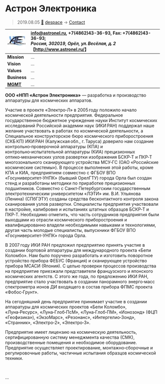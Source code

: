# Астрон Электроника
> 2019.08.05 [🚀](../../index/index.md) [despace](../index.md) → [Contact](../contact.md)

|[![](../f/con/a/astron_electronics_logo1_thumb.jpg)](../f/con/a/astron_electronics_logo1.png)|<info@astronel.ru>, +7(4862)43-36-93, Fax: +7(4862)43-36-93;<br> *Россия, 302019, Орёл, ул. Весёлая, д. 2*<br> 【<http://www.astronel.ru/>】|
|:--|:--|
|**Mission**|…|
|**Vision**|…|
|**Values**|…|
|**Business**|…|
|**[MGMT](../mgmt.md)**|…|

**ООО «НПП «Астрон Электроника»** — разработка и производство аппаратуры для космических аппаратов.

Участие в проекте «Электро‑Л» в 2005 году положило начало космической деятельности предприятия. Федеральное государственное бюджетное учреждение науки Институт космических исследований Российской академии наук (ИКИ РАН) поддержал наше желание участвовать в работах по космической деятельности, а Специальное конструкторское бюро космического приборостроения (СКБ КП) ИКИ РАН (Калужская обл., г. Таруса) доверило нам создание контрольно‑проверочной аппаратуры (КПА) и контрольно‑испытательной аппаратуры (КИА) прецизионных оптико‑механических узлов развертки изображения БСКР‑Т и ПКР‑Т многозонального сканирующего устройства МСУ‑ГС (ОАО «Российские космические системы»). В процессе выполнения этой работы, кроме КПА и КИА, предприятием совместно с ФГБОУ ВПО «Госуниверситет‑УНПК» (бывший ОрелГТУ) города Орла был создан стенд и разработаны методики по приработке прецизионных подшипников. Совместно с Санкт‑Петербургским государственным электротехническим университетом «ЛЭТИ» им. В.И. Ульянова (Ленина) (СПбГЭТУ) созданы средства бесконтактного контроля закона сканирования узлов развертки. Специалисты предприятия участвовали в настройке, калибровке и испытаниях штатных образцов БСКР‑Т и ПКР‑Т. Необходимо отметить, что часть сотрудников предприятия были выходцами из отрасли космического приборостроения и квалифицированно владели необходимыми навыками и технологиями, другая часть молодые специалисты, выпускники ФГБОУ ВПО «Госуниверситет‑УНПК» города Орла.

В 2007 году ИКИ РАН предложил предприятию принять участие в создании бортовой аппаратуры для международного проекта «Бепи Коломбо». Нам было поручено разработать и изготовить поворотное устройство прибора ФЕБУС (Франция) и сканирующее устройство прибора МСАСИ (Япония). С целью проверки процессов производства на предприятие приезжали представители французского и японского космических агентств. С этого же года, по предложению ИКИ РАН, предприятие стало участвовать в создании панорамного энерго‑масс спектрометра ионов ДИ входящего в состав прибора ФПМС проекта «Фобос‑Грунт».

На сегодняшний день предприятие принимает участие в создании аппаратуры для космических проектов «Бепи Коломбо», «Луна‑Ресурс», «Луна‑Глоб‑ПсМ», «Луна‑Глоб‑ПМ», «Ионозонд» (ФЦП «Геофизика»), «ЭкзоМарс», «Резонанс», «Интергелио‑Зонд», «Странник», «Электро‑2», «Электро‑3».

Предприятие имеет лицензию на космическую деятельность, сертифицированную систему менеджмента качества (СМК), производственные помещения и необходимое оборудование. Предприятие осуществляет проектирование, монтажно‑сборочные и регулировочные работы, частичные испытания образцов космической техники.

<p style="page-break-after:always"> </p>

…
